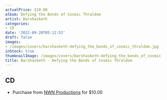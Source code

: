 ```yaml
---
actualPrice: $10.00
album: Defying the Bonds of Cosmic Thraldom
artist: Barshasketh
categories:
- CD
date: '2022-09-20T05:12:52'
draft: false
images:
- /images/covers/barshasketh-defying_the_bonds_of_cosmic_thraldom.jpg
inStock: true
thumbnailImage: /images/covers/barshasketh-defying_the_bonds_of_cosmic_thraldom-thumb.jpg
title: Barshasketh - Defying the Bonds of Cosmic Thraldom
---
```


## CD
* Purchase from [NWN Productions](http://shop.nwnprod.com/index.php?route=product/product&path=93&product_id=28011&sort=pd.name&order=ASC) for $10.00
